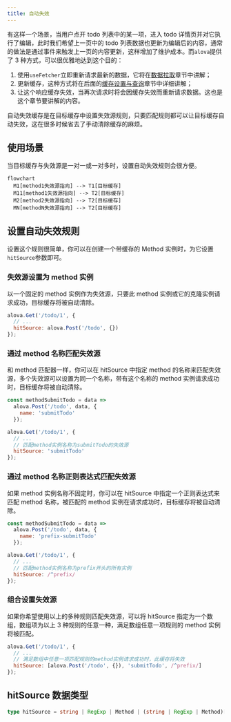 ```yaml
---
title: 自动失效
---
```


有这样一个场景，当用户点开 todo 列表中的某一项，进入 todo 详情页并对它执行了编辑，此时我们希望上一页中的 todo 列表数据也更新为编辑后的内容，通常的做法是通过事件来触发上一页的内容更新，这样增加了维护成本。而`alova`提供了 3 种方式，可以很优雅地达到这个目的：

1. 使用`useFetcher`立即重新请求最新的数据，它将在[数据拉取](/tutorial/advanced/use-fetcher)章节中讲解；
2. 更新缓存，这种方式将在后面的[缓存设置与查询](/tutorial/cache/set-and-query)章节中详细讲解；
3. 让这个响应缓存失效，当再次请求时将会因缓存失效而重新请求数据。这也是这个章节要讲解的内容。

自动失效缓存是在目标缓存中设置失效源规则，只要匹配规则都可以让目标缓存自动失效，这在很多时候省去了手动清除缓存的麻烦。

## 使用场景

当目标缓存与失效源是一对一或一对多时，设置自动失效规则会很方便。

```mermaid
flowchart
  M1[method1失效源指向] --> T1[目标缓存]
  M11[method1失效源指向] --> T2[目标缓存]
  M2[method2失效源指向] --> T2[目标缓存]
  MN[methodN失效源指向] --> T2[目标缓存]
```

## 设置自动失效规则

设置这个规则很简单，你可以在创建一个带缓存的 Method 实例时，为它设置`hitSource`参数即可。

### 失效源设置为 method 实例

以一个固定的 method 实例作为失效源，只要此 method 实例或它的克隆实例请求成功，目标缓存将被自动清除。

```javascript
alova.Get('/todo/1', {
  // ...
  hitSource: alova.Post('/todo', {})
});
```

### 通过 method 名称匹配失效源

和 method 匹配器一样，你可以在 hitSource 中指定 method 的名称来匹配失效源，多个失效源可以设置为同一个名称，带有这个名称的 method 实例请求成功时，目标缓存将被自动清除。

```javascript
const methodSubmitTodo = data =>
  alova.Post('/todo', data, {
    name: 'submitTodo'
  });

alova.Get('/todo/1', {
  // ...
  // 匹配method实例名称为submitTodo的失效源
  hitSource: 'submitTodo'
});
```

### 通过 method 名称正则表达式匹配失效源

如果 method 实例名称不固定时，你可以在 hitSource 中指定一个正则表达式来匹配 method 名称，被匹配的 method 实例在请求成功时，目标缓存将被自动清除。

```javascript
const methodSubmitTodo = data =>
  alova.Post('/todo', data, {
    name: 'prefix-submitTodo'
  });

alova.Get('/todo/1', {
  // ...
  // 匹配method实例名称为prefix开头的所有实例
  hitSource: /^prefix/
});
```

### 组合设置失效源

如果你希望使用以上的多种规则匹配失效源，可以将 hitSource 指定为一个数组，数组项为以上 3 种规则的任意一种，满足数组任意一项规则的 method 实例将被匹配。

```javascript
alova.Get('/todo/1', {
  // ...
  // 满足数组中任意一项匹配规则的method实例请求成功时，此缓存将失效
  hitSource: [alova.Post('/todo', {}), 'submitTodo', /^prefix/]
});
```

## hitSource 数据类型

```typescript
type hitSource = string | RegExp | Method | (string | RegExp | Method)[];
```

